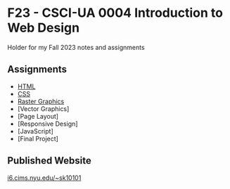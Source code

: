 # F23 - CSCI-UA 0004 Introduction to Web Design 

Holder for my Fall 2023 notes and assignments

## Assignments

* [HTML](index.html)
* [CSS](index.html)
* [Raster Graphics](images/index.html)
* [Vector Graphics]
* [Page Layout]
* [Responsive Design]
* [JavaScript]
* [Final Project]

## Published Website

[i6.cims.nyu.edu/~sk10101](https://i6.cims.nyu.edu/~sk10101/)